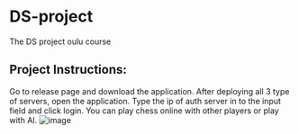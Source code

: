 # DS-project
 The DS project oulu course
## Project Instructions:
Go to release page and download the application.
After deploying all 3 type of servers, open the application. Type the ip of auth server in to the input field and click login.
You can play chess online with other players or play with AI.
![image](https://user-images.githubusercontent.com/61496266/224284978-1c86bc18-92ad-422f-9e7a-3080bf7fa945.png)

